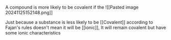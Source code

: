 A compound is more likely to be covalent if the 
![[Pasted image 20241125152148.png]]

Just because a substance is less likely to be [[Covalent]] according to Fajan's rules doesn't mean it will be [[ionic]], It will remain covalent but have some ionic characteristics